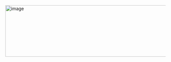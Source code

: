 <img width="1374" height="162" alt="image" src="https://github.com/user-attachments/assets/a4f84f9c-f051-418d-a743-4d6263d25e0d" />

